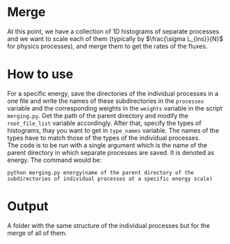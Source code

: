 Merge
===============
At this point, we have a collection of 1D histograms of separate processes and we want to scale each of them (typically by $\frac{\sigma L_{ins}}{N}$ for physics processes), and merge them to get the rates of the fluxes. 

How to use
===============
For a specific energy, save the directories of the individual processes in a one file and write the names of these subdirectories in the `processes` variable and the corresponding weights in the `weights` variable in the script `merging.py`. Get the path of the parent directory and modify the `root_file_list` variable accordingly. After that, specify the types of histograms, thay you want to get in `type_names` variable. The names of the types have to match those of the types of the individual processes.  <br>
The code is to be run with a single argument which is the name of the parent directory in which separate processes are saved. It is denoted as energy. 
The command would be:
```
python merging.py energy(name of the parent directory of the subdirectories of individual processes at a specific energy scale)
```
Output
===============
A folder with the same structure of the individual processes but for the merge of all of them. 
